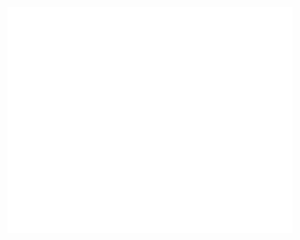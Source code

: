 <div align="center">
	<br>
	<a href="https://arthurbrugiere.fr">
		<img src="https://raw.githubusercontent.com/RoiArthurB/RoiArthurB/master/header.svg" width="800" height="400">
	</a>
	<br>
</div>
